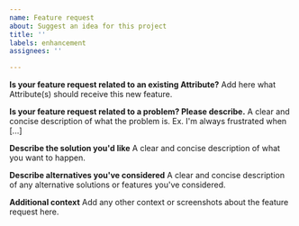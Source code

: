 ```yaml
---
name: Feature request
about: Suggest an idea for this project
title: ''
labels: enhancement
assignees: ''

---
```


**Is your feature request related to an existing Attribute?**
Add here what Attribute(s) should receive this new feature.

**Is your feature request related to a problem? Please describe.**
A clear and concise description of what the problem is. Ex. I'm always frustrated when [...]

**Describe the solution you'd like**
A clear and concise description of what you want to happen.

**Describe alternatives you've considered**
A clear and concise description of any alternative solutions or features you've considered.

**Additional context**
Add any other context or screenshots about the feature request here.
